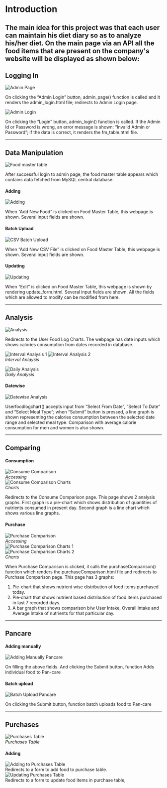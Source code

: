 # Introduction
## The main idea for this project was that each user can maintain his diet diary so as to analyze his/her diet. On the main page via an API all the food items that are present on the company's website will be displayed as shown below:


## Logging In
![Admin Page](./assets/admin_page.png)  

On clicking the “Admin Login” button, admin_page() function is called and it renders the admin_login.html file; redirects to Admin Login page.

![Admin Login](./assets/admin_login.png)  

On clicking the “Login” button, admin_login() function is called. If the Admin Id or Password is wrong, an error message is shown: “Invalid Admin or Password”; if the data is correct, it renders the fm_table.html file.

---
## Data Manipulation
![Food master table](./assets/food_master_table.png)  

After successful login to admin page, the food master table appears which contains data fetched from MySQL central database.

#### Adding
![Adding](./assets/adding.png)  

When “Add New Food” is clicked on Food Master Table, this webpage is shown. Several input fields are shown.  

#### Batch Upload
![CSV Batch Upload](./assets/csv_batch_upload.png)  

When “Add New CSV File” is clicked on Food Master Table, this webpage is shown. Several input fields are shown.

#### Updating
![Updating](./assets/updating.png)  

When “Edit” is clicked on Food Master Table, this webpage is shown by rendering update_form.html. Several input fields are shown.
All the fields which are allowed to modify can be modified from here.

---
## Analysis
![Analysis](./assets/analysis.png)  

Redirects to the User Food Log Charts.
The webpage has date inputs which shows calories consumption from dates recorded in database.

![Interval Analysis 1](./assets/interval_analysis_1.png)
![Interval Analysis 2](./assets/interval_analysis_2.png)  
_Interval Anlaysis_  

![Daily Analysis](./assets/daily_analysis.png)  
_Daily Analysis_  

#### Datewise

![Datewise Analysis](./assets/datewise_analysis.png)  

Userfoodlogchart() accepts input from “Select From Date”, “Select To Date” and “Select Meal Type”; when “Submit” button is pressed, a line graph is shown representing the calories consumption between the selected date range and selected meal type. Comparison with average calorie consumption for men and women is also shown.

---
## Comparing
#### Consumption
![Consume Comparison](./assets/consume_comparison.png)  
_Accessing_  
![Consume Comparison Charts](./assets/consume_comparison_charts.png)  
_Charts_  

Redirects to the Consume Comparison page.
This page shows 2 analysis graphs. First graph is a pie-chart which shows distribution of quantities of nutrients consumed in present day. Second graph is a line chart which shows various line graphs.

#### Purchase
![Purchase Comparison](purchase_comparison.png)  
_Accessing_  
![Purchase Comparison Charts 1](./assets/purchase_comparison_charts_1.png)  
![Purchase Comparison Charts 2](./assets/purchase_comparison_charts_2.png)  
_Charts_  

When Purchase Comparison is clicked, it calls the purchaseComparison() function which renders the purchaseComparison.html file and redirects to Purchase Comparison page. This page has 3 graphs:
1. Pie-chart that shows nutrient wise distribution of food items purchased today.
2. Pie-chart that shows nutrient based distribution of food items purchased in last 7 recorded days.
3. A bar graph that shows comparison b/w User Intake, Overall Intake and Average Intake of nutrients for that particular day. 
---
## Pancare
#### Adding manually
![Adding Manually Pancare](./assets/adding_manually_pancare.png)  

On filling the above fields. And clicking the Submit button, function Adds individual food to Pan-care

#### Batch upload
![Batch Upload Pancare](./assets/batch_upload_pancare.png)  

On clicking the Submit button, function batch uploads food to Pan-care

---
## Purchases
![Purchases Table](./assets/purchases_table.png)  
_Purchases Table_  

#### Adding
![Adding to Purchases Table](./assets/adding_to_purchases_table.png)  
Redirects to a form to add food to purchase table.  
![Updating Purchases Table](./assets/updating_purchases_table.png)  
Redirects to a form to update food items in purchase table,
